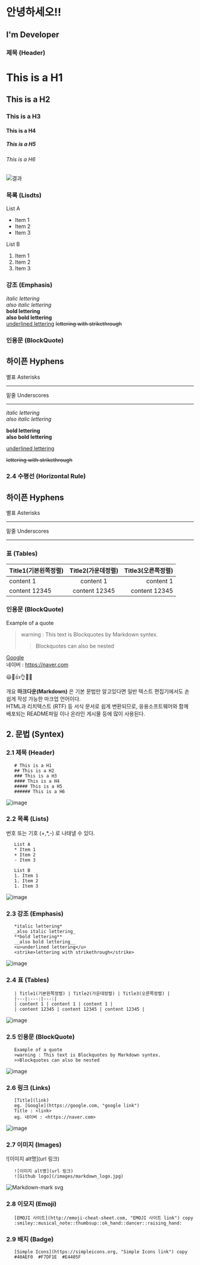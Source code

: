 # 안녕하세오!!

## I'm Developer

### 제목 (Header)

# This is a H1
## This is a H2
### This is a H3
#### This is a H4
##### This is a H5
###### This is a H6

![결과](https://user-images.githubusercontent.com/118426836/202711021-ea05e2ff-7c35-4eee-a968-92cadeb27ea8.png)

### 목록 (Lisdts)

List A
* Item 1 
* Item 2
* Item 3 

List B 
1. Item 1 
1. Item 2 
1. Item 3 
   
### 강조 (Emphasis)

*italic lettering*   
_also italic lettering_  
**bold lettering**     
__also bold lettering__  
<u>underlined lettering</u>
<strike>lettering with strikethrough</strike>    

### 인용문 (BlockQuote)

하이픈 Hyphens
---
별표 Asterisks
***
밑줄 Underscores  
___

   *italic lettering*  
   _also italic lettering_  

   **bold lettering**   
   __also bold lettering__   
   
   <u>underlined lettering</u>  
   
   <strike>lettering with strikethrough</strike>  

### 2.4 수평선 (Horizontal Rule)  

   하이픈 Hyphens
   ---
   별표 Asterisks
   ***
   밑줄 Underscores
   ___

### 표 (Tables)  

   | Title1(기본왼쪽정렬) | Title2(가운데정렬) | Title3(오른쪽정렬) |
   |---|:---:|---:|
   | content 1 | content 1 | content 1 |
   | content 12345 | content 12345 | content 12345 |

### 인용문 (BlockQuote)  

   Example of a quote  
   >warning : This text is Blockquotes by Markdown syntex.  
   >>Blockquotes can also be nested  


[Google](https://google.com, "google link")   
네이버 : <https://naver.com>


:smiley::musical_note::thumbsup::ok_hand::dancer::raising_hand:




 개요
**마크다운(Markdown)** 은 기본 문법만 알고있다면 일반 텍스트 편집기에서도 손쉽게 작성 가능한 마크업 언어이다.  
HTML과 리치텍스트 (RTF) 등 서식 문서로 쉽게 변환되므로, 응용소프트웨어와 함께 배포되는 README파일 이나 온라인 게시물 등에 많이 사용된다.  
  
## 2. 문법 (Syntex)

### 2.1 제목 (Header)
```
   # This is a H1
   ## This is a H2
   ### This is a H3
   #### This is a H4
   ##### This is a H5
   ###### This is a H6
```  
![image](https://user-images.githubusercontent.com/118426836/202711021-ea05e2ff-7c35-4eee-a968-92cadeb27ea8.png)  
  
### 2.2 목록 (Lists)
번호 또는 기호 (+,*,-) 로 나태낼 수 있다.
```
   List A
   * Item 1 
   + Item 2
   - Item 3 

   List B 
   1. Item 1 
   1. Item 2 
   1. Item 3 
```  
![image](https://user-images.githubusercontent.com/118426836/202720508-ec3086a3-f2b8-4d66-8f41-d4edd8ecba9b.png)  
   
### 2.3 강조 (Emphasis)
``` 
   *italic lettering*  
   _also italic lettering_  
   **bold lettering**   
   __also bold lettering__  
   <u>underlined lettering</u>  
   <strike>lettering with strikethrough</strike>  
```  
![image](https://user-images.githubusercontent.com/118426836/202718461-03be8394-b666-43d2-bd72-7062c9826bc1.png)  
  
### 2.4 표 (Tables)
```
   | Title1(기본왼쪽정렬) | Title2(가운데정렬) | Title3(오른쪽정렬) |
   |---|:---:|---:|
   | content 1 | content 1 | content 1 |
   | content 12345 | content 12345 | content 12345 |
```  
![image](https://user-images.githubusercontent.com/118426836/202719533-dc52f774-0391-4037-a94d-2501fb48c14b.png)     
   
### 2.5 인용문 (BlockQuote)
```
   Example of a quote
   >warning : This text is Blockquotes by Markdown syntex.
   >>Blockquotes can also be nested
```  
![image](https://user-images.githubusercontent.com/118426836/202715859-b332acd8-2e0b-410b-8e16-4d754a067a14.png)  
  
### 2.6 링크 (Links)
```
   [Title](link)
   eg. [Google](https://google.com, "google link")  
   Title : <link>
   eg. 네이버 : <https://naver.com>
```
![image](https://user-images.githubusercontent.com/118426836/202719360-61a904a1-71f6-4e3b-9c6f-e6f356a0920f.png)  
  
### 2.7 이미지 (Images)
![이미지 alt명](url 링크) 
```
   ![이미지 alt명](url 링크) 
   ![Github logo](/images/markdown_logo.jpg)
```
![Markdown-mark svg](https://user-images.githubusercontent.com/118426836/202719142-e28c3e69-c611-442d-9da2-c7c37ddfa34c.png)  
  
### 2.8 이모지 (Emoji)
```
   [EMOJI 사이트](http://emoji-cheat-sheet.com, "EMOJI 사이트 link") copy    
   :smiley::musical_note::thumbsup::ok_hand::dancer::raising_hand:
```   

### 2.9 배지 (Badge) 
```
   [Simple Icons](https://simpleicons.org, "Simple Icons link") copy  
   #40AEF0  #F7DF1E  #E4405F  
```  
